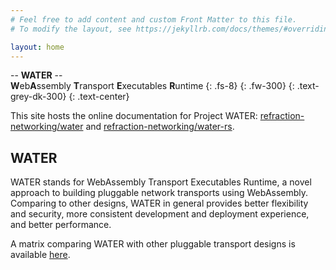 ```yaml
---
# Feel free to add content and custom Front Matter to this file.
# To modify the layout, see https://jekyllrb.com/docs/themes/#overriding-theme-defaults

layout: home
---
```


-- **WATER** -- <br> **W**eb**A**ssembly **T**ransport **E**xecutables **R**untime
{: .fs-8}
{: .fw-300}
{: .text-grey-dk-300}
{: .text-center}


This site hosts the online documentation for Project WATER: [refraction-networking/water](https://github.com/refraction-networking/water) and [refraction-networking/water-rs](https://github.com/refraction-networking/water-rs). 

## WATER

WATER stands for WebAssembly Transport Executables Runtime, a novel approach to building pluggable network transports using WebAssembly. Comparing to other designs, WATER in general provides better flexibility and security, more consistent development and deployment experience, and better performance. 

A matrix comparing WATER with other pluggable transport designs is available [here](comparisons.html#water-vs-other-pluggable-transport-designs).
